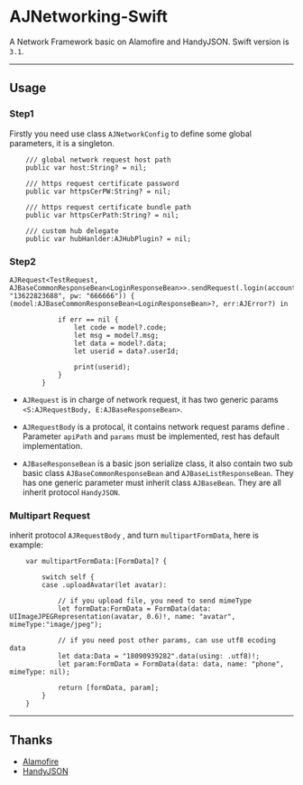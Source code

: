# AJNetworking-Swift
A Network Framework basic on Alamofire and HandyJSON.
Swift version is `3.1`.

---
## Usage

### Step1
Firstly you need use class `AJNetworkConfig` to define some global parameters, it is a singleton.

```
    /// global network request host path
    public var host:String? = nil;

    /// https request certificate password
    public var httpsCerPW:String? = nil;

    /// https request certificate bundle path
    public var httpsCerPath:String? = nil;

    /// custom hub delegate
    public var hubHanlder:AJHubPlugin? = nil;
```

### Step2
```
AJRequest<TestRequest, AJBaseCommonResponseBean<LoginResponseBean>>.sendRequest(.login(account: "13622823688", pw: "666666")) { (model:AJBaseCommonResponseBean<LoginResponseBean>?, err:AJError?) in
            
            if err == nil {
                let code = model?.code;
                let msg = model?.msg;
                let data = model?.data;
                let userid = data?.userId;
                
                print(userid);
            }
        }
```

* `AJRequest`  is in charge of network request, it has two generic params `<S:AJRequestBody, E:AJBaseResponseBean>`.

* `AJRequestBody`  is a protocal, it contains network request  params define . Parameter `apiPath` and `params` must be implemented, rest has default implementation.

* `AJBaseResponseBean` is a basic json serialize class, it also contain two sub basic class `AJBaseCommonResponseBean` and `AJBaseListResponseBean`. They has one generic parameter must inherit class `AJBaseBean`. They are all inherit protocol `HandyJSON`.


### Multipart Request
inherit protocol `AJRequestBody` , and turn `multipartFormData`, here is example:
```
    var multipartFormData:[FormData]? {
        
        switch self {
        case .uploadAvatar(let avatar):
            
            // if you upload file, you need to send mimeType
            let formData:FormData = FormData(data: UIImageJPEGRepresentation(avatar, 0.6)!, name: "avatar", mimeType:"image/jpeg");
            
            // if you need post other params, can use utf8 ecoding data
            let data:Data = "18090939282".data(using: .utf8)!;
            let param:FormData = FormData(data: data, name: "phone", mimeType: nil);
            
            return [formData, param];
        }
    }
```

---
## Thanks

* [Alamofire](https://github.com/Alamofire/Alamofire) 
* [HandyJSON](https://github.com/alibaba/HandyJSON)    

